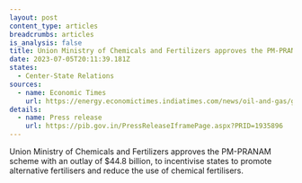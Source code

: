 ```yaml
---
layout: post
content_type: articles
breadcrumbs: articles
is_analysis: false
title: Union Ministry of Chemicals and Fertilizers approves the PM-PRANAM scheme
date: 2023-07-05T20:11:39.181Z
states:
  - Center-State Relations
sources:
  - name: Economic Times
    url: https://energy.economictimes.indiatimes.com/news/oil-and-gas/govt-approves-pm-pranam-to-boost-balanced-use-of-fertilisers-rs-3-68-lakh-cr-urea-subsidy/101364279
details:
  - name: Press release
    url: https://pib.gov.in/PressReleaseIframePage.aspx?PRID=1935896
---
```

Union Ministry of Chemicals and Fertilizers approves the PM-PRANAM scheme with an outlay of $44.8 billion, to incentivise states to promote alternative fertilisers and reduce the use of chemical fertilisers.